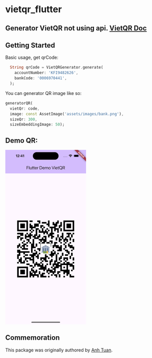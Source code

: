 # vietqr_flutter

## Generator VietQR not using api. [VietQR Doc](https://vietqr.net/portal-service/download/documents/QR_Format_T&C_v1.0_VN_092021.pdf)

## Getting Started

Basic usage, get qrCode:

```dart
  String qrCode = VietQRGenerator.generate(
    accountNumber: 'KFI9482626',
    bankCode: '0006970441',
  );
```

You can generator QR image like so:

```dart
generatorQR(
  vietQr: code,
  image: const AssetImage('assets/images/bank.png'),
  sizeQr: 300,
  sizeEmbeddingImage: 50);
```

## Demo QR:

<p>
<img src = "https://github.com/daturit/vietqr_flutter/blob/master/demoQr.png?raw=true" align = "center" height = "550px"/>
</p>

## Commemoration

This package was originally authored by
[Anh Tuan](https://github.com/daturit).